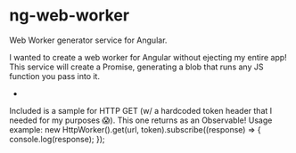 # ng-web-worker
Web Worker generator service for Angular.

I wanted to create a web worker for Angular without ejecting my entire app! This service will create a Promise, generating a blob that runs any JS function you pass into it.

-

Included is a sample for HTTP GET (w/ a hardcoded token header that I needed for my purposes 😱). This one returns as an Observable!
Usage example:
new HttpWorker().get(url, token).subscribe((response) => { console.log(response); });